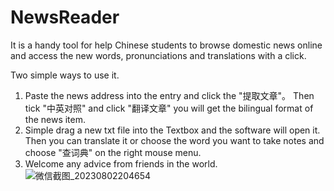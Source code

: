 # NewsReader
It is a handy tool for help Chinese students to browse domestic news online and access the new words, pronunciations and translations with a click.

Two simple ways to use it.

1. Paste the news address into the entry and click the "提取文章"。 Then tick "中英对照" and click "翻译文章" you will get the bilingual format of the news item.
2. Simple drag a new txt file into the Textbox and the software will open it. Then you can translate it or choose the word you want to take notes and choose "查词典" on the right mouse menu.
3. Welcome any advice from friends in the world. 
![微信截图_20230802204654](https://github.com/ascentlee/NewsReader/assets/75842407/eb05426a-ead2-493a-8efd-47d230e356ac)
